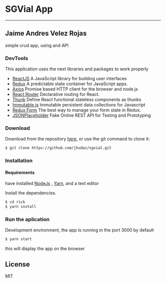 # SGVial App
---
## Jaime Andres Velez Rojas
simple crud app, using and API


### DevTools

 This application uses the next libraries and packages to work properly
* [ReactJS](https://reactjs.org/) A JavaScript library for building user interfaces 
* [Redux](https://redux.js.org/) A predictable state container for JavaScript apps.
* [Axios](https://www.npmjs.com/package/axios) Promise based HTTP client for the browser and node.js
* [React Router](https://www.npmjs.com/package/react-router) Declarative routing for React.
* [Thunk](https://www.npmjs.com/package/react-thunk) Define React functional stateless components as thunks
* [Immutable.js](https://github.com/immutable-js/immutable-js) Immutable persistent data collections for Javascript 
* [Redux Form](https://redux-form.com/8.1.0/) The best way to manage your form state in Redux.
* [JSONPlaceholder](https://jsonplaceholder.typicode.com/) Fake Online REST API for Testing and Prototyping 


###  Download
Download from the repository [here](https://github.com/jhudaz/sgvial), or use the git command to clone it:
```sh
$ git clone https://github.com/jhudaz/sgvial.git
```
### Installation
#### Requirements
 have installed [NodeJs](https://nodejs.org/en/) , [Yarn](https://yarnpkg.com/lang/en/docs/install/#debian-stable), and a text editor
 
 

Install the dependencies.

```sh
$ cd rick
$ yarn install
```

### Run the aplication

Development environment, the app is running in the port 3000 by default
```sh
$ yarn start
```
this will display the app on the browser



License
----

MIT
